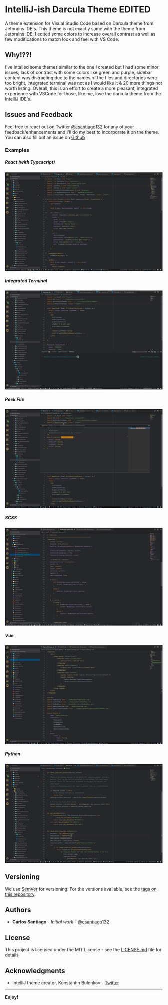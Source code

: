 # IntelliJ-ish Darcula Theme EDITED

A theme extension for Visual Studio Code based on Darcula theme from Jetbrains
IDE's. This theme is not exactly same with the theme from Jetbrains IDE; I
edited some colors to increase overall contrast as well as few modifications to
match look and feel with VS Code.

## Why!??!

I've Intalled some themes similar to the one I created but I had some minor
issues; lack of contrast with some colors like green and purple, sidebar content
was distracting due to the names of the files and directories were too bright,
integrated terminal was not as I would like it & 20 more things not worth
listing. Overall, this is an effort to create a more pleasant, integrated
experience with VSCode for those, like me, love the darcula theme from the
IntelliJ IDE's.

## Issues and Feedback

Feel free to react out on Twitter
[@csantiago132](https://twitter.com/csantiago132?lang=en) for any of your
feedback/enhancements and I'll do my best to incorporate it on the theme. You
can also fill out an issue on
[Github](https://github.com/csantiago132/intellij-ish-darcula-theme/issues)

### Examples

##### React (with Typescript)

![React with Typescript](https://raw.githubusercontent.com/csantiago132/intellij-ish-darcula-theme/develop/public/images/react-typescript.png)

##### Integrated Terminal

![Integrated Terminal](https://raw.githubusercontent.com/csantiago132/intellij-ish-darcula-theme/develop/public/images/integrated-terminal.png)

##### Peek File

![Peek File](https://raw.githubusercontent.com/csantiago132/intellij-ish-darcula-theme/develop/public/images/peek-file.png)

##### SCSS

![SCSS](https://raw.githubusercontent.com/csantiago132/intellij-ish-darcula-theme/develop/public/images/scss.png)

##### Vue

![Vue](https://raw.githubusercontent.com/csantiago132/intellij-ish-darcula-theme/develop/public/images/vue.png)

##### Python

![Python](https://raw.githubusercontent.com/csantiago132/intellij-ish-darcula-theme/develop/public/images/python.png)

## Versioning

We use [SemVer](http://semver.org/) for versioning. For the versions available,
see the
[tags on this repository](https://github.com/csantiago132/intellij-ish-darcula-theme/releases).

## Authors

- **Carlos Santiago** - _Initial work_ -
  [@csantiago132](https://twitter.com/csantiago132?lang=en)

## License

This project is licensed under the MIT License - see the
[LICENSE.md](LICENSE.md) file for details

## Acknowledgments

- IntelliJ theme creator, Konstantin Bulenkov -
  [Twitter](https://twitter.com/bulenkov)

---

**Enjoy!**
